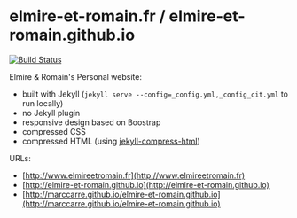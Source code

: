elmire-et-romain.fr / elmire-et-romain.github.io
===================================

[![Build Status](https://travis-ci.org/marccarre/elmire-et-romain.github.io.svg?branch=gh-pages)](https://travis-ci.org/marccarre/elmire-et-romain.github.io)

Elmire & Romain's Personal website:
* built with Jekyll (`jekyll serve --config=_config.yml,_config_cit.yml` to run locally)
* no Jekyll plugin
* responsive design based on Boostrap
* compressed CSS
* compressed HTML (using [jekyll-compress-html](https://github.com/penibelst/jekyll-compress-html))

URLs: 
* [http://www.elmireetromain.fr](http://www.elmireetromain.fr)
* [http://elmire-et-romain.github.io](http://elmire-et-romain.github.io)
* [http://marccarre.github.io/elmire-et-romain.github.io](http://marccarre.github.io/elmire-et-romain.github.io)

